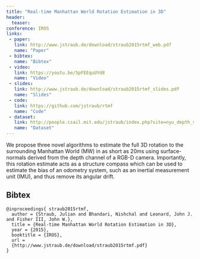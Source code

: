 ```yaml
---
title: "Real-time Manhattan World Rotation Estimation in 3D"
header:
  teaser: 
conference: IROS
links: 
 - paper: 
   link: http://www.jstraub.de/download/straub2015rtmf_web.pdf
   name: "Paper"
 - bibtex: 
   name: "Bibtex"
 - video: 
   link: https://youtu.be/5pFEEquUYd8
   name: "Video"
 - slides: 
   link: http://www.jstraub.de/download/straub2015rtmf_slides.pdf
   name: "Slides"
 - code: 
   link: https://github.com/jstraub/rtmf
   name: "Code"
 - dataset: 
   link: http://people.csail.mit.edu/jstraub/index.php?site=nyu_depth_v2_mmf
   name: "Dataset"
---
```

We propose three novel algorithms to estimate the full 3D rotation to
the surrounding Manhattan World (MW) in as short as 20ms using
surface-normals derived from the depth channel of a RGB-D camera.
Importantly, this rotation estimate acts as a structure compass which
can be used to estimate the bias of an odometry system, such as an
inertial measurement unit (IMU), and thus remove its angular drift.

## Bibtex <a id="bibtex"></a>
```
@inproceedings{ straub2015rtmf,
  author = {Straub, Julian and Bhandari, Nishchal and Leonard, John J.  and Fisher III, John W.},
  title = {Real-time Manhattan World Rotation Estimation in 3D},
  year = {2015},
  booktitle = {IROS},
  url =
  {http://www.jstraub.de/download/straub2015rtmf.pdf}
}
```

